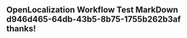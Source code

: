 <properties
ms.topic="hero-topic"
ms.test1="hero-topic"
ms.test2="test"/>

## OpenLocalization Workflow Test MarkDown d946d465-64db-43b5-8b75-1755b262b3af thanks!
